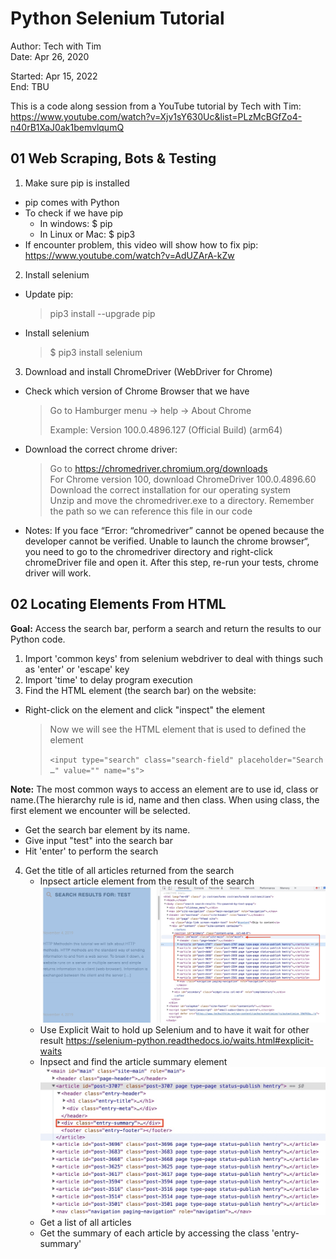 # Python Selenium Tutorial

Author: Tech with Tim  
Date: Apr 26, 2020  

Started: Apr 15, 2022  
End: TBU  

This is a code along session from a YouTube tutorial by Tech with Tim:
https://www.youtube.com/watch?v=Xjv1sY630Uc&list=PLzMcBGfZo4-n40rB1XaJ0ak1bemvlqumQ  


## 01 Web Scraping, Bots & Testing

1. Make sure pip is installed
  - pip comes with Python
  - To check if we have pip
    - In windows: $ pip
    - In Linux or Mac: $ pip3
  - If encounter problem, this video will show how to fix pip:
    https://www.youtube.com/watch?v=AdUZArA-kZw
2. Install selenium
  - Update pip:
    > pip3 install --upgrade pip
  - Install selenium
    > $ pip3 install selenium
3. Download and install ChromeDriver (WebDriver for Chrome)
  - Check which version of Chrome Browser that we have
    > Go to Hamburger menu -> help -> About Chrome  
    >
    > Example: Version 100.0.4896.127 (Official Build) (arm64)
  - Download the correct chrome driver:
    > Go to https://chromedriver.chromium.org/downloads  
    > For Chrome version 100, download ChromeDriver 100.0.4896.60  
    > Download the correct installation for our operating system  
    > Unzip and move the chromedriver.exe to a directory. Remember the path so we can reference this file in our code
  - Notes: If you face “Error: “chromedriver” cannot be opened because the developer cannot be verified. Unable to launch the chrome browser“, you need to go to the chromedriver directory and right-click chromeDriver file and open it. After this step, re-run your tests, chrome driver will work.

## 02 Locating Elements From HTML

**Goal:** Access the search bar, perform a search and return the results to our Python code.

1. Import 'common keys' from selenium webdriver to deal with things such as 'enter' or 'escape' key
2. Import 'time' to delay program execution
3. Find the HTML element (the search bar) on the website:

  - Right-click on the element and click "inspect" the element

      > Now we will see the HTML element that is used to defined the element  
      >
      > ```<input type="search" class="search-field" placeholder="Search …" value="" name="s">```

  **Note:** The most common ways to access an element are to use id, class or name.(The hierarchy rule is id, name and then class. When using class, the first element we encounter will be selected.
  - Get the search bar element by its name.
  - Give input "test" into the search bar
  - Hit 'enter' to perform the search
4. Get the title of all articles returned from the search
    - Inpsect article element from the result of the search  
        ![alt text][inspect-article-title-img]
    - Use Explicit Wait to hold up Selenium and to have it wait for other result
        https://selenium-python.readthedocs.io/waits.html#explicit-waits
    - Inpsect and find the article summary element  
        ![alt text][inspect_article_summary-img]
    - Get a list of all articles
    - Get the summary of each article by accessing the class 'entry-summary'


[inspect_article_summary-img]: image/inspect_article_summary.JPG "inspect article summary img"
[inspect-article-title-img]: image/inspect_article_titles.JPG "inspect article title img"